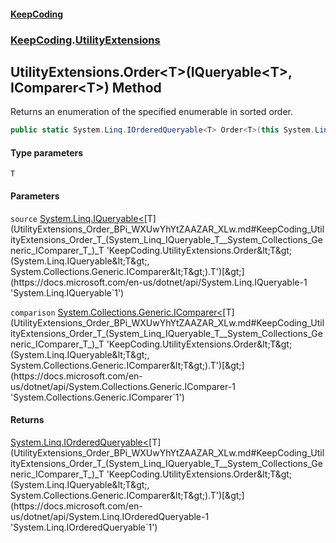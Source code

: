 #### [KeepCoding](index.md 'index')
### [KeepCoding](KeepCoding.md 'KeepCoding').[UtilityExtensions](UtilityExtensions.md 'KeepCoding.UtilityExtensions')
## UtilityExtensions.Order&lt;T&gt;(IQueryable&lt;T&gt;, IComparer&lt;T&gt;) Method
Returns an enumeration of the specified enumerable in sorted order.  
```csharp
public static System.Linq.IOrderedQueryable<T> Order<T>(this System.Linq.IQueryable<T> source, System.Collections.Generic.IComparer<T> comparison);
```
#### Type parameters
<a name='KeepCoding_UtilityExtensions_Order_T_(System_Linq_IQueryable_T__System_Collections_Generic_IComparer_T_)_T'></a>
`T`  
  
#### Parameters
<a name='KeepCoding_UtilityExtensions_Order_T_(System_Linq_IQueryable_T__System_Collections_Generic_IComparer_T_)_source'></a>
`source` [System.Linq.IQueryable&lt;](https://docs.microsoft.com/en-us/dotnet/api/System.Linq.IQueryable-1 'System.Linq.IQueryable`1')[T](UtilityExtensions_Order_BPi_WXUwYhYtZAAZAR_XLw.md#KeepCoding_UtilityExtensions_Order_T_(System_Linq_IQueryable_T__System_Collections_Generic_IComparer_T_)_T 'KeepCoding.UtilityExtensions.Order&lt;T&gt;(System.Linq.IQueryable&lt;T&gt;, System.Collections.Generic.IComparer&lt;T&gt;).T')[&gt;](https://docs.microsoft.com/en-us/dotnet/api/System.Linq.IQueryable-1 'System.Linq.IQueryable`1')  
  
<a name='KeepCoding_UtilityExtensions_Order_T_(System_Linq_IQueryable_T__System_Collections_Generic_IComparer_T_)_comparison'></a>
`comparison` [System.Collections.Generic.IComparer&lt;](https://docs.microsoft.com/en-us/dotnet/api/System.Collections.Generic.IComparer-1 'System.Collections.Generic.IComparer`1')[T](UtilityExtensions_Order_BPi_WXUwYhYtZAAZAR_XLw.md#KeepCoding_UtilityExtensions_Order_T_(System_Linq_IQueryable_T__System_Collections_Generic_IComparer_T_)_T 'KeepCoding.UtilityExtensions.Order&lt;T&gt;(System.Linq.IQueryable&lt;T&gt;, System.Collections.Generic.IComparer&lt;T&gt;).T')[&gt;](https://docs.microsoft.com/en-us/dotnet/api/System.Collections.Generic.IComparer-1 'System.Collections.Generic.IComparer`1')  
  
#### Returns
[System.Linq.IOrderedQueryable&lt;](https://docs.microsoft.com/en-us/dotnet/api/System.Linq.IOrderedQueryable-1 'System.Linq.IOrderedQueryable`1')[T](UtilityExtensions_Order_BPi_WXUwYhYtZAAZAR_XLw.md#KeepCoding_UtilityExtensions_Order_T_(System_Linq_IQueryable_T__System_Collections_Generic_IComparer_T_)_T 'KeepCoding.UtilityExtensions.Order&lt;T&gt;(System.Linq.IQueryable&lt;T&gt;, System.Collections.Generic.IComparer&lt;T&gt;).T')[&gt;](https://docs.microsoft.com/en-us/dotnet/api/System.Linq.IOrderedQueryable-1 'System.Linq.IOrderedQueryable`1')  
